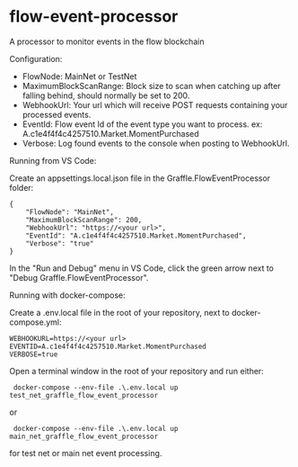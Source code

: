 # flow-event-processor
A processor to monitor events in the flow blockchain

Configuration:
- FlowNode: MainNet or TestNet
- MaximumBlockScanRange: Block size to scan when catching up after falling behind, should normally be set to 200.
- WebhookUrl: Your url which will receive POST requests containing your processed events.
- EventId: Flow event Id of the event type you want to process. ex: A.c1e4f4f4c4257510.Market.MomentPurchased
- Verbose: Log found events to the console when posting to WebhookUrl.


Running from VS Code:

Create an appsettings.local.json file in the Graffle.FlowEventProcessor folder:
```
{
    "FlowNode": "MainNet",
    "MaximumBlockScanRange": 200,
    "WebhookUrl": "https://<your url>",
    "EventId": "A.c1e4f4f4c4257510.Market.MomentPurchased",
    "Verbose": "true"
}
```

In the "Run and Debug" menu in VS Code, click the green arrow next to "Debug Graffle.FlowEventProcessor".

Running with docker-compose:

Create a .env.local file in the root of your repository, next to docker-compose.yml:
```
WEBHOOKURL=https://<your url>
EVENTID=A.c1e4f4f4c4257510.Market.MomentPurchased
VERBOSE=true
```

Open a terminal window in the root of your repository and run either:
```
 docker-compose --env-file .\.env.local up test_net_graffle_flow_event_processor
```
or
```
 docker-compose --env-file .\.env.local up main_net_graffle_flow_event_processor
```
for test net or main net event processing.